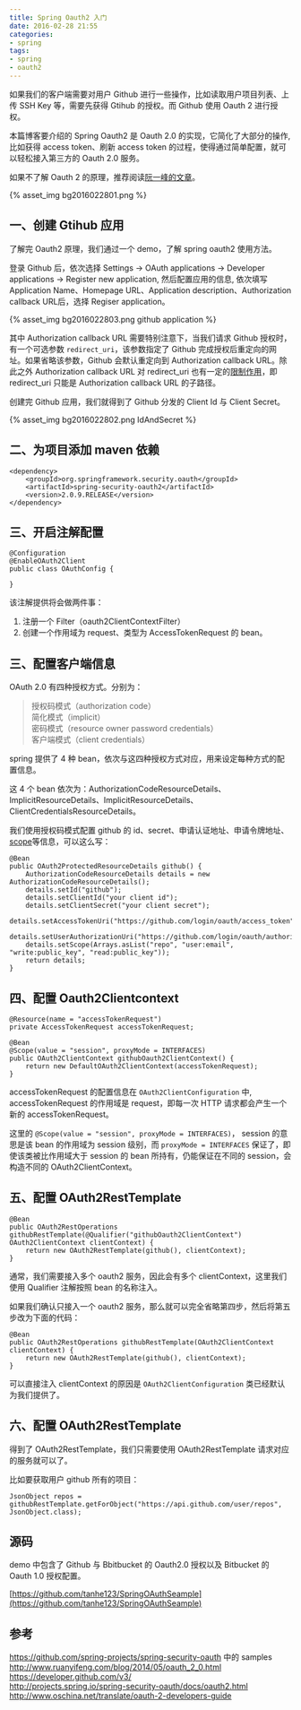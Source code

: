```yaml
---
title: Spring Oauth2 入门
date: 2016-02-28 21:55
categories:
- spring
tags:
- spring
- oauth2
---
```


如果我们的客户端需要对用户 Github 进行一些操作，比如读取用户项目列表、上传 SSH Key 等，需要先获得 Gtihub 的授权。而 Github 使用 Oauth 2 进行授权。

本篇博客要介绍的 Spring Oauth2 是 Oauth 2.0 的实现，它简化了大部分的操作, 比如获得 access token、刷新 access token 的过程，使得通过简单配置，就可以轻松接入第三方的 Oauth 2.0 服务。

如果不了解 Oauth 2 的原理，推荐阅读[阮一峰的文章](http://www.ruanyifeng.com/blog/2014/05/oauth_2_0.html)。

{% asset_img bg2016022801.png %}

<!-- more -->

## 一、创建 Gtihub 应用

了解完 Oauth2 原理，我们通过一个 demo，了解 spring oauth2 使用方法。

登录 Github 后，依次选择 Settings -> OAuth applications -> Developer applications -> Register new application, 然后配置应用的信息, 依次填写 Application Name、Homepage URL、Application description、Authorization callback URL后，选择 Regiser application。

{% asset_img bg2016022803.png github application %}

其中 Authorization callback URL 需要特别注意下，当我们请求 Github 授权时，有一个可选参数 `redirect_uri`，该参数指定了 Github 完成授权后重定向的网址。如果省略该参数，Github 会默认重定向到 Authorization callback URL。除此之外 Authorization callback URL 对 redirect_uri 也有一定的[限制作用](https://developer.github.com/v3/oauth/#redirect-urls)，即 redirect_uri 只能是 Authorization callback URL 的子路径。

创建完 Github 应用，我们就得到了 Github 分发的 Client Id 与 Client Secret。

{% asset_img bg2016022802.png IdAndSecret %}

## 二、为项目添加 maven 依赖

```
<dependency>
    <groupId>org.springframework.security.oauth</groupId>
    <artifactId>spring-security-oauth2</artifactId>
    <version>2.0.9.RELEASE</version>
</dependency>
```

## 三、开启注解配置

```
@Configuration
@EnableOAuth2Client
public class OAuthConfig {

}
```

该注解提供将会做两件事：

1. 注册一个 Filter（oauth2ClientContextFilter）
2. 创建一个作用域为 request、类型为 AccessTokenRequest 的 bean。

## 三、配置客户端信息

OAuth 2.0 有四种授权方式。分别为：

> 授权码模式（authorization code）  
> 简化模式（implicit）  
> 密码模式（resource owner password credentials）  
> 客户端模式（client credentials）  

spring 提供了 4 种 bean，依次与这四种授权方式对应，用来设定每种方式的配置信息。

这 4 个 bean 依次为：AuthorizationCodeResourceDetails、ImplicitResourceDetails、ImplicitResourceDetails、ClientCredentialsResourceDetails。

我们使用授权码模式配置 github 的 id、secret、申请认证地址、申请令牌地址、[scope](https://developer.github.com/v3/oauth/#scopes)等信息，可以这么写：

```
@Bean
public OAuth2ProtectedResourceDetails github() {
    AuthorizationCodeResourceDetails details = new AuthorizationCodeResourceDetails();
    details.setId("github");
    details.setClientId("your client id");
    details.setClientSecret("your client secret");
    details.setAccessTokenUri("https://github.com/login/oauth/access_token");
    details.setUserAuthorizationUri("https://github.com/login/oauth/authorize");
    details.setScope(Arrays.asList("repo", "user:email", "write:public_key", "read:public_key"));
    return details;
}
```

## 四、配置 Oauth2Clientcontext

```
@Resource(name = "accessTokenRequest")
private AccessTokenRequest accessTokenRequest;

@Bean
@Scope(value = "session", proxyMode = INTERFACES)
public OAuth2ClientContext githubOauth2ClientContext() {
    return new DefaultOAuth2ClientContext(accessTokenRequest);
}
```

accessTokenRequest 的配置信息在 `OAuth2ClientConfiguration` 中, accessTokenRequest 的作用域是 request，即每一次 HTTP 请求都会产生一个新的 accessTokenRequest。

这里的 `@Scope(value = "session", proxyMode = INTERFACES)`， session 的意思是该 bean 的作用域为 session 级别，而 `proxyMode = INTERFACES` 保证了，即使该类被比作用域大于 session 的 bean 所持有，仍能保证在不同的 session，会构造不同的 OAuth2ClientContext。

## 五、配置 OAuth2RestTemplate

```
@Bean
public OAuth2RestOperations githubRestTemplate(@Qualifier("githubOauth2ClientContext") OAuth2ClientContext clientContext) {
    return new OAuth2RestTemplate(github(), clientContext);
}
```

通常，我们需要接入多个 oauth2 服务，因此会有多个 clientContext，这里我们使用 Qualifier 注解按照 bean 的名称注入。

如果我们确认只接入一个 oauth2 服务，那么就可以完全省略第四步，然后将第五步改为下面的代码：

```
@Bean
public OAuth2RestOperations githubRestTemplate(OAuth2ClientContext clientContext) {
    return new OAuth2RestTemplate(github(), clientContext);
}
```

可以直接注入 clientContext 的原因是 `OAuth2ClientConfiguration` 类已经默认为我们提供了。

## 六、配置 OAuth2RestTemplate

得到了 OAuth2RestTemplate，我们只需要使用 OAuth2RestTemplate 请求对应的服务就可以了。

比如要获取用户 github 所有的项目：

```
JsonObject repos = githubRestTemplate.getForObject("https://api.github.com/user/repos", JsonObject.class);
```

## 源码

demo 中包含了 Github 与 Bbitbucket 的 Oauth2.0 授权以及 Bitbucket 的 Oauth 1.0 授权配置。

[https://github.com/tanhe123/SpringOAuthSeample](https://github.com/tanhe123/SpringOAuthSeample)

## 参考

https://github.com/spring-projects/spring-security-oauth 中的 samples  
http://www.ruanyifeng.com/blog/2014/05/oauth_2_0.html  
https://developer.github.com/v3/  
http://projects.spring.io/spring-security-oauth/docs/oauth2.html  
http://www.oschina.net/translate/oauth-2-developers-guide  

